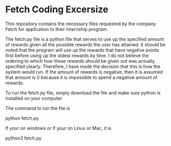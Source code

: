# Fetch Coding Excersize


This repository contains the necessary files requested by the company Fetch for application to their internship program.

The fetch.py file is a python file that serves to use up the specified amount of rewards given all the possible rewards the user has attained. It should be noted that the program will use up the rewards that have negative points first before using up the oldest rewards by time. I do not believe the ordering to which how these rewards should be given out was actually specified clearly. Therefore, I have made the decision that this is how the system would run. If the amount of rewards is negative, then it is assumed that amount is 0 because it is impossible to spend a negative amount of rewards.


To run the fetch.py file, simply download the file and make sure python is installed on your computer

The command to run the file is

python fetch.py <amount> <csv file>

If your on windows or if your on Linux or Mac, it is

python3 fetch.py <amount> <csv file>

